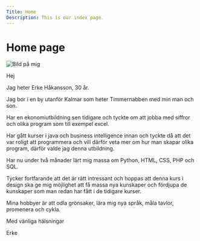 ```yaml
---
Title: Home
Description: This is our index page.
---
```


Home page
==========================
<img src= "%base_url%/assets/img/IMG_5875.jpg" alt="Bild på mig">

Hej

Jag heter Erke Håkansson, 30 år.

Jag bor i en by utanför Kalmar som heter Timmernabben med min man och son.

Har en ekonomiutbildning sen tidigare och tyckte om att jobba med siffror och olika program som till exempel excel.

Har gått kurser i java och business intelligence innan och tyckte då att det var roligt att programmera och vill därför veta mer om hur man skapar olika program, därför valde jag denna utbildning.

Har nu under två månader lärt mig massa om Python, HTML, CSS, PHP och SQL.

Tycker fortfarande att det är rätt intressant och hoppas att denna kurs i design ska ge mig möjlighet att få massa nya kunskaper och fördjupa de kunskaper som man redan har fått i de tidigare kurser.

Mina hobbyer är att odla grönsaker, lära mig nya språk, måla tavlor, promenera och cykla.

Med vänliga hälsningar

Erke
